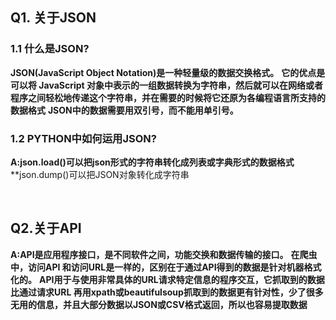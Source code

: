 ## Q1. 关于JSON
### **1.1 什么是JSON?**

**JSON(JavaScript Object Notation)是一种轻量级的数据交换格式。**
**它的优点是可以将 JavaScript 对象中表示的一组数据转换为字符串，然后就可以在网络或者程序之间轻松地传递这个字符串，并在需要的时候将它还原为各编程语言所支持的数据格式**
**JSON中的数据需要用双引号，而不能用单引号。**

### **1.2 PYTHON中如何运用JSON?**
**A:json.load()可以把json形式的字符串转化成列表或字典形式的数据格式**
**json.dump()可以把JSON对象转化成字符串

<br>

## Q2.关于API

**A:API是应用程序接口，是不同软件之间，功能交换和数据传输的接口。**
**在爬虫中，访问API 和访问URL是一样的，区别在于通过API得到的数据是针对机器格式化的。**
**API用于与使用非常具体的URL请求特定信息的程序交互，它抓取到的数据比通过请求URL 再用xpath或beautifulsoup抓取到的数据更有针对性，少了很多无用的信息，并且大部分数据以JSON或CSV格式返回，所以也容易提取数据**

